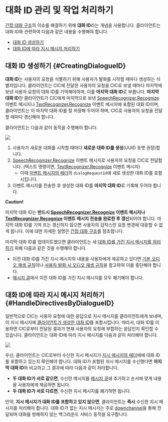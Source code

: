 # 대화 ID 관리 및 작업 처리하기

[간접 대화 구조](/CIC/CIC_Overview.md#IndirectDialogue)의 이슈를 해결하기 위해 **대화 ID**라는 개념을 사용합니다. 클라이언트는 대화 ID와 관련하여 다음과 같은 내용을 수행해야 합니다.

* [대화 ID 생성하기](#CreatingDialogueID)
* [대화 ID에 따라 지시 메시지 처리하기](#HandleDirectivesByDialogueID)

## 대화 ID 생성하기 {#CreatingDialogueID}

**대화 ID**는 사용자의 요청을 식별하기 위해 사용자가 발화를 시작할 때마다 생성하는 식별자입니다. 클라이언트는 CIC에 전달한 사용자의 요청을 CIC로 보낼 때마다 마지막에 보낸 사용자 요청의 대화 ID를 기억해야하며, 이를 **마지막 대화 ID**로 부릅니다. **마지막 대화 ID**란 클라이언트가 CIC에게 마지막으로 보낸 [SpeechRecognizer.Recognize](/CIC/References/CICInterface/SpeechRecognizer.md#Recognize) 이벤트 메시지나 [TextRecognizer.Recognize](/CIC/References/CICInterface/TextRecognizer.md#Recognize) 이벤트 메시지에 포함된 대화 ID이며, 클라이언트는 이 마지막 대화 ID를 잘 저장해 두어야 하며, CIC로 사용자의 요청을 전달할 때마다 갱신해야 합니다.

클라이언트는 다음과 같이 동작을 수행해야 합니다.

![](/CIC/Assets/Images/CIC_Dialogue_ID_Creation.svg)

<ol>
  <li>사용자가 새로운 대화를 시작할 때마다 <strong>새로운 대화 ID를 생성</strong>(UUID 포맷 권장)합니다.</li>
  <li><a href="/CIC/References/CICInterface/SpeechRecognizer.md#Recognize">SpeechRecognizer.Recognize</a> 이벤트 메시지로 사용자의 요청을 CIC로 전달합니다. (텍스트 명령이면, <a href="/CIC/References/CICInterface/TextRecognizer.md#Recognize">TextRecognizer.Recognize</a> 이벤트 메시지)
    <ul>
      <li>이때 <a href="/CIC/References/CIC_API.md#Event">이벤트 메시지의 헤더</a>의 <code>dialogRequestId</code>에 새로 생성한 대화 ID를 포함시킵니다.</li>
    </ul>
  </li>
  <li>이벤트 메시지를 전송한 후 생성한 대화 ID를 <strong>마지막 대화 ID</strong>로 기록해 두어야 합니다.</li>
</ol>

<div class="danger">
<p><strong>Caution!</strong></p>
<p>마지막 대화 ID는 <strong>반드시 <a href="/CIC/References/CICInterface/SpeechRecognizer.md#Recognize">SpeechRecognizer.Recognize</a> 이벤트 메시지나 <a href="/CIC/References/CICInterface/TextRecognizer.md#Recognize">TextRecognizer.Recognize</a> 이벤트 메시지 전송을 완료한 후 갱신</strong>되어야 합니다. 마지막 대화 ID를 기억 또는 갱신하지 않으면 사용자의 갑작스런 요청 변경에 대응할 수 없게 됩니다. 이에 대한 자세한 설명은 <a href="/CIC/CIC_Overview.md#IndirectDialogue">간접 대화 구조</a>를 참조합니다.</p>
</div>

마지막 대화 ID를 업데이트했으면 클라이언트는 새 [대화 ID를 가진 지시 메시지를 처리하기](#HandleDirectivesByDialogueID) 위해 다음과 같은 것을 수행해야 합니다.

* 이전 대화 ID를 가진 지시 메시지의 내용을 사용자에게 제공하고 있다면 [기본 오디오 재생 규칙](/Design/Design_Guideline_For_Client_Hardware.md#AudioInterruptionRule)이나 [사용자 발화 시 오디오 재생 규칙](/Design/Design_Guideline_For_Client_Hardware.md#AudioInterruptionRuleForUserUtterance)을 참고하여 이를 중단해야 합니다.
* [메시지 큐](/CIC/Guides/Interact_with_CIC.md#ManageMessageQ)에서 이전 대화 ID를 가진 지시 메시지를 모두 폐기해야 합니다.

## 대화 ID에 따라 지시 메시지 처리하기 {#HandleDirectivesByDialogueID}

일반적으로 CIC는 사용자 요청에 대한 응답으로 지시 메시지를 클라이언트에게 보내며, 이 지시 메시지에 [클라이언트가 생성한 대화 ID](#CreatingDialogueID)를 포함시킵니다. 따라서, 대화 ID를 이용하면 CIC로부터 전달된 결과가 현재 사용자의 요청에 부합하는 응답인지 확인할 수 있습니다. 클라이언트는 대화 ID에 따라 지시 메시지를 다음과 같이 처리해야 합니다.

![](/CIC/Assets/Images/CIC_Handle_Directives_By_Dialogue_ID.svg)

우선, 클라이언트는 CIC로부터 수신한 지시 메시지가 [지시 메시지의 헤더](/CIC/References/CIC_API.md#Directive)에에 대화 ID를 포함하고 있는지 확인해야 합니다. 대화 ID가 포함된 지시 메시지를 수신했다면 **마지막 대화 ID**와 비교하고 그 결과에 따라 다음과 같이 처리합니다.

* **두 대화 ID가 서로 같으면**, 수신한 메시지를 [메시지 큐](/CIC/Guides/Interact_with_CIC.md#ManageMessageQ)에 추가하고 순서에 맞게 내용을 사용자에게 제공하면 됩니다.
* **두 대화 ID가 서로 다르면**, 수신한 지시 메시지를 폐기하면 됩니다.

만약, **지시 메시지가 대화 ID를 포함하고 있지 않으면**, 클라이언트는 **즉시** 수신한 지시 메시지를 처리해야 합니다. 대화 ID가 없는 지시 메시지는 주로 [downchannel](/CIC/References/CIC_API.md#EstablishDownchannel)을 통해 전달되며 대화를 방해하지 않는 백그라운드 서비스 동작을 요구합니다.

